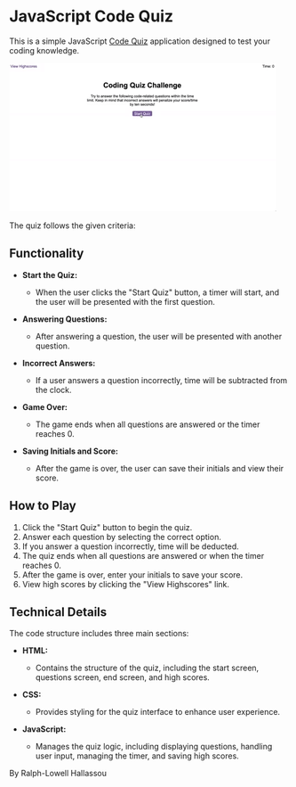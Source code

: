 # JavaScript Code Quiz

This is a simple JavaScript <a href="https://lohallassou.github.io/Code-Quiz/">Code Quiz</a> application designed to test your coding knowledge. 

<p><img src = './assets/img/08-web-apis-challenge-demo.gif' alt = 'Code Quiz gif'></p>

The quiz follows the given criteria:

## Functionality

- **Start the Quiz:**
  - When the user clicks the "Start Quiz" button, a timer will start, and the user will be presented with the first question.

- **Answering Questions:**
  - After answering a question, the user will be presented with another question.

- **Incorrect Answers:**
  - If a user answers a question incorrectly, time will be subtracted from the clock.

- **Game Over:**
  - The game ends when all questions are answered or the timer reaches 0.

- **Saving Initials and Score:**
  - After the game is over, the user can save their initials and view their score.

## How to Play

1. Click the "Start Quiz" button to begin the quiz.
2. Answer each question by selecting the correct option.
3. If you answer a question incorrectly, time will be deducted.
4. The quiz ends when all questions are answered or when the timer reaches 0.
5. After the game is over, enter your initials to save your score.
6. View high scores by clicking the "View Highscores" link.

## Technical Details

The code structure includes three main sections:

- **HTML:**
  - Contains the structure of the quiz, including the start screen, questions screen, end screen, and high scores.

- **CSS:**
  - Provides styling for the quiz interface to enhance user experience.

- **JavaScript:**
  - Manages the quiz logic, including displaying questions, handling user input, managing the timer, and saving high scores.


By Ralph-Lowell Hallassou